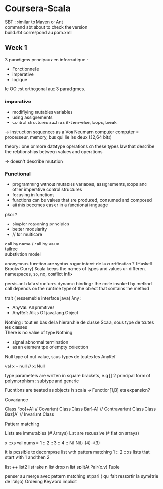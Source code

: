 # Coursera-Scala

SBT : similar to Maven or Ant  
command sbt about to check the version  
build.sbt correspond au pom.xml  

## Week 1
3 paradigms principaux en informatique :
 + Fonctionnelle
 + imperative
 + logique
 
le OO est orthogonal aux 3 paradigmes.

### imperative
+ modifiying mutables variables
+ using assignements
+ control structures such as if-then-else, loops, break

-> instruction sequences as a Von Neumann computer
computer = processeur, memory, bus qui lie les deux (32,64 bits)

theory : one or more datatype
 operations on these types
 law that describe the relationships between values and operations
 
 -> doesn't describe mutation

 ### Functional
 
 + programming without mutables variables, assignements, loops and other imperative control structures
 + focusing in functions
 + functions can be values that are produced, consumed and composed
 + all this becomes easier in a functional language
 
 pkoi ?
  + simpler reasoning principles
  + better modularity
  + // for multicore
  
call by name / call by value  
tailrec  
substiution model  

anonymous function are syntax sugar
interet de la currification ?
(Haskell Brooks Curry)
Scala keeps the names of types and values un different namespaces, so, no, conflict
infix 

persistant data structures
dynamic binding : the code invoked by method call depends on the runtime type of the object that contains the method

trait ( ressemeble interface java)
Any :
 + AnyVal: All primitives
 + AnyRef: Alias Of java.lang.Object
 
 
 Nothing : tout en bas de la hierarchie de classe Scala, sous type de toutes les classes  
 There is no value of type Nothing  
  + signal abnormal termination
  + as an element tpe of empty collection
  
  Null type of null value, sous types de toutes les AnyRef
  
  val x = null // x: Null
  
  type parameters are written in square brackets, e.g []
  2 principal form of polymorphism : subtype and generic
  
  
  Fucntions are treated as objects in scala -> Function[1,B]
  eta expansion?
  
  Covariance
  
  Class Foo[+A] // Covariant Class
  Class Bar[-A] // Contravariant Class
  Class Baz[A] // Invariant Class
  
  Pattern matching
  
  Lists are immutables (# Arrays)
  List are recuesive (# flat on arrays)
  
  x ::xs
  val nums = 1 :: 2 :: 3 :: 4 :: Nil
  Nil.::(4).::(3)
  
  it is possible to decompose list with pattern matching
  1 :: 2 :: xs lists that start with 1 and then 2
  
  
  list ++ list2
  list take n
  list drop n
  list splitAt
  Pair(x,y)
  Tuple
  
  penser au merge avec pattern matching et pari ( qui fait ressortir la symétrie de l'algo)
  Ordering
  Keyword implicit
  

